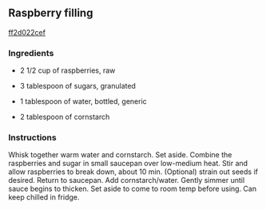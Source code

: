 ## Raspberry filling

[ff2d022cef](https://cookpad.com/us/recipes/361031-raspberry-filling)

### Ingredients

 - 2 1/2 cup of raspberries, raw

 - 3 tablespoon of sugars, granulated

 - 1 tablespoon of water, bottled, generic

 - 2 tablespoon of cornstarch

### Instructions

Whisk together warm water and cornstarch. Set aside. Combine the raspberries and sugar in small saucepan over low-medium heat. Stir and allow raspberries to break down, about 10 min. (Optional) strain out seeds if desired. Return to saucepan. Add cornstarch/water. Gently simmer until sauce begins to thicken. Set aside to come to room temp before using. Can keep chilled in fridge.